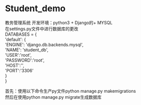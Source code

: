 # Student_demo
教务管理系统
开发环境：python3 + Django的+ MYSQL  
在settings.py文件中进行数据库的更改  
DATABASES = {  
    'default': {  
        'ENGINE': 'django.db.backends.mysql',  
        'NAME': 'student_db',   
        'USER':'root',  
        'PASSWORD':'root',  
        'HOST':'',  
        'PORT':'3306'  
    }  
}  


首先：使用以下命令生产py文件python manage.py makemigrations  
然后在使用python manage.py migrate生成数据库
